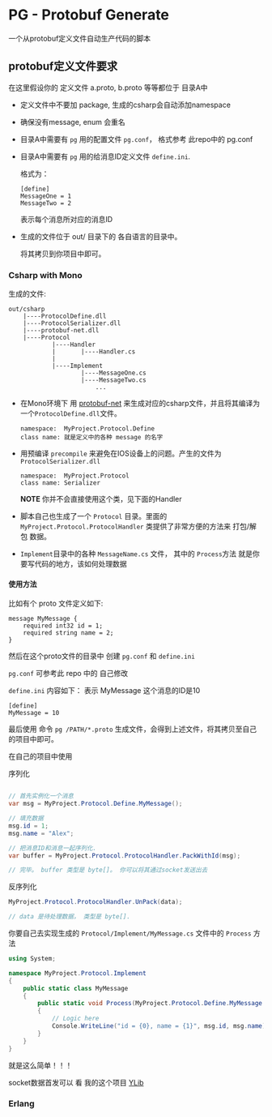 # PG - Protobuf Generate

一个从protobuf定义文件自动生产代码的脚本

## protobuf定义文件要求

在这里假设你的 定义文件 a.proto, b.proto 等等都位于 目录A中

*   定义文件中不要加 package, 生成的csharp会自动添加namespace
*   确保没有message, enum 会重名
*   目录A中需要有 `pg` 用的配置文件 `pg.conf`， 格式参考 此repo中的 pg.conf
*   目录A中需要有 `pg` 用的给消息ID定义文件 `define.ini`.

     格式为：
     
     ```
     [define]
     MessageOne = 1
     MessageTwo = 2
     ```
     
     表示每个消息所对应的消息ID
     
*   生成的文件位于 out/ 目录下的 各自语言的目录中。

     将其拷贝到你项目中即可。


### Csharp with Mono

生成的文件:

```
out/csharp
    |----ProtocolDefine.dll
    |----ProtocolSerializer.dll
    |----protobuf-net.dll
    |----Protocol
            |----Handler
            |       |----Handler.cs
            |
            |----Implement
                    |----MessageOne.cs
                    |----MessageTwo.cs
                        ...
```


*   在Mono环境下 用 [protobuf-net][1] 来生成对应的csharp文件，并且将其编译为一个`ProtocolDefine.dll`文件。 

    ```
    namespace:  MyProject.Protocol.Define
    class name: 就是定义中的各种 message 的名字
    ```
    
*   用预编译 `precompile` 来避免在IOS设备上的问题。产生的文件为 `ProtocolSerializer.dll`

    ```
    namespace:  MyProject.Protocol
    class name: Serializer
    ```
    
    **NOTE** 你并不会直接使用这个类，见下面的Handler
    
*   脚本自己也生成了一个 `Protocol` 目录。里面的 `MyProject.Protocol.ProtocolHandler` 类提供了非常方便的方法来 打包/解包 数据。
*   `Implement`目录中的各种 `MessageName.cs` 文件， 其中的 `Process`方法 就是你要写代码的地方，该如何处理数据

#### 使用方法

比如有个 proto 文件定义如下:
```
message MyMessage {
    required int32 id = 1;
    required string name = 2;
}
```

然后在这个proto文件的目录中 创建 `pg.conf` 和 `define.ini`

`pg.conf` 可参考此 repo 中的 自己修改

`define.ini` 内容如下： 表示 MyMessage 这个消息的ID是10

```
[define]
MyMessage = 10
```

最后使用 命令 `pg /PATH/*.proto` 生成文件，会得到上述文件，将其拷贝至自己的项目中即可。


在自己的项目中使用

序列化

```csharp

// 首先实例化一个消息
var msg = MyProject.Protocol.Define.MyMessage();

// 填充数据
msg.id = 1;
msg.name = "Alex";

// 把消息ID和消息一起序列化. 
var buffer = MyProject.Protocol.ProtocolHandler.PackWithId(msg);

// 完毕。 buffer 类型是 byte[]。 你可以将其通过socket发送出去

```

反序列化

```csharp
MyProject.Protocol.ProtocolHandler.UnPack(data);

// data 是待处理数据， 类型是 byte[].

```

你要自己去实现生成的 `Protocol/Implement/MyMessage.cs` 文件中的 `Process` 方法

```csharp
using System;

namespace MyProject.Protocol.Implement
{
    public static class MyMessage
    {
        public static void Process(MyProject.Protocol.Define.MyMessage msg)
        {
            // Logic here
            Console.WriteLine("id = {0}, name = {1}", msg.id, msg.name)
        }
    }
}

```


就是这么简单！！！

socket数据首发可以 看 我的这个项目 [YLib][2]






### Erlang


[1]: https://code.google.com/p/protobuf-net/
[2]: https://github.com/yueyoum/YLib
